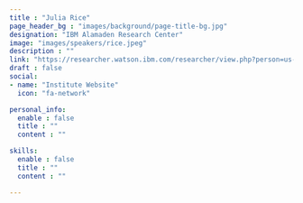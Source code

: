 ```yaml
---
title : "Julia Rice"
page_header_bg : "images/background/page-title-bg.jpg"
designation: "IBM Alamaden Research Center"
image: "images/speakers/rice.jpeg"
description : ""
link: "https://researcher.watson.ibm.com/researcher/view.php?person=us-jrice"
draft : false
social:
- name: "Institute Website"
  icon: "fa-network"

personal_info:
  enable : false
  title : ""
  content : ""

skills:
  enable : false
  title : ""
  content : ""

---
```

